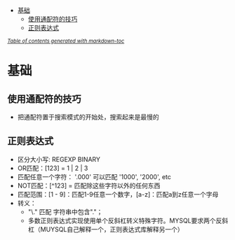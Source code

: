 - [基础](#basic)
  * [使用通配符的技巧](#useLIKE)
  * [正则表达式](#reg)

<small><i><a href='http://ecotrust-canada.github.io/markdown-toc/'>Table of contents generated with markdown-toc</a></i></small>

<a name="basic"></a>
# 基础
<a name="useLIKE"></a>
## 使用通配符的技巧
* 把通配符置于搜索模式的开始处，搜索起来是最慢的
<a name="reg"></a>
## 正则表达式
* 区分大小写: REGEXP BINARY
* OR匹配：[123] = 1 | 2 | 3
* 匹配任意一个字符： '.000' 可以匹配 '1000', '2000', etc
* NOT匹配：[^123] = 匹配除这些字符以外的任何东西
* 匹配范围：[1 - 9]：匹配1-9任意一个数字，[a-z]：匹配a到z任意一个字母
* 转义：
  * "\\." 匹配 字符串中包含"."；
  * 多数正则表达式实现使用单个反斜杠转义特殊字符。MYSQL要求两个反斜杠（MUYSQL自己解释一个，正则表达式库解释另一个）
